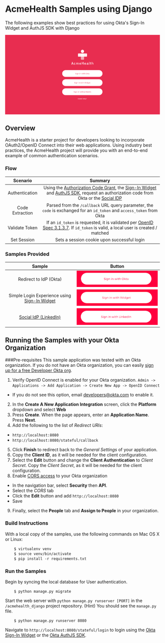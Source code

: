 # AcmeHealth Samples using Django
The following examples show best practices for using Okta's Sign-In Widget and AuthJS SDK with Django
<p align="center"><img src ="https://raw.githubusercontent.com/jmelberg-okta/doc-assets/master/acmeHeath/login-long.png" /></p>

## Overview
AcmeHealth is a starter project for developers looking to incorporate OAuth2/OpenID Connect into their web applications. 
Using industry best practices, the AcmeHealth project will provide you with an end-to-end example of common authentication scenarios.

### Flow
| Scenario      | Summary  |
| :-------------: |:-------------: |
| Authentication | Using the [Authorization Code Grant](https://tools.ietf.org/html/rfc6749#section-4.1), the [Sign-In Widget](http://developer.okta.com/code/javascript/okta_sign-in_widget_ref#openid-connect-oauth-20-and-social-integrations) and [AuthJS SDK](http://developer.okta.com/code/javascript/okta_auth_sdk), request an authorization code from Okta or the [Social IDP](http://developer.okta.com/docs/api/resources/social_authentication.html)
| Code Extraction | Parsed from the `/callback` URL query parameter, the `code` is exchanged for an `id_token` and `access_token` from Okta |
| Validate Token | If an `id_token` is requested, it is validated per [OpenID Spec 3.1.3.7](http://openid.net/specs/openid-connect-core-1_0.html#IDTokenValidation). If `id_token` is valid, a local user is created / matched |
| Set Session | Sets a session cookie upon successful login |

### Samples Provided
| Sample   | Button |
| :-------------: |:-------------: |
| Redirect to IdP (Okta) | ![Okta Login](https://raw.githubusercontent.com/jmelberg-okta/doc-assets/master/acmeHeath/okta-button.png) |
| Simple Login Experience using [Sign-In Widget](http://developer.okta.com/code/javascript/okta_sign-in_widget_ref#openid-connect-oauth-20-and-social-integrations) | ![Widget Login](https://raw.githubusercontent.com/jmelberg-okta/doc-assets/master/acmeHeath/widget-button.png) |
| [Social IdP (LinkedIn)](http://developer.okta.com/docs/api/resources/social_authentication.html) | ![LinkedIn Login](https://raw.githubusercontent.com/jmelberg-okta/doc-assets/master/acmeHeath/linkedin-button.png)

 
## Running the Samples with your Okta Organization
###Pre-requisites
This sample application was tested with an Okta organization. If you do not have an Okta organization, you can easily [sign up for a free Developer Okta org](https://www.okta.com/developer/signup/).

1. Verify OpenID Connect is enabled for your Okta organization. `Admin -> Applications -> Add Application -> Create New App -> OpenID Connect`
  - If you do not see this option, email [developers@okta.com](mailto:developers@okta.com) to enable it.
2. In the **Create A New Application Integration** screen, click the **Platform** dropdown and select **Web**
3. Press **Create**. When the page appears, enter an **Application Name**. Press **Next**.
4. Add the following to the list of *Redirect URIs*:
  - `http://localhost:8080`
  - `http://localhost:8080/stateful/callback`
5. Click **Finish** to redirect back to the *General Settings* of your application.
6. Copy the **Client ID**, as it will be needed for the client configuration.
7. Select the **Edit** button and change the **Client Authentication** to *Client Secret*. Copy the *Client Secret*, as it will be needed for the client configuration.
8. Enable [CORS access](http://developer.okta.com/docs/api/getting_started/enabling_cors.html) to your Okta organization
  - In the navigation bar, select **Security** then **API**.
  - Select the *CORS* tab
  - Click the **Edit** button and add `http://localhost:8080`
  - Save
9. Finally, select the **People** tab and **Assign to People** in your organization.

### Build Instructions
With a local copy of the samples, use the following commands on Mac OS X or Linux:
```
    $ virtualenv venv
    $ source venv/bin/activate
    $ pip install -r requirements.txt
```

### Run the Samples
Begin by syncing the local database for User authentication.
```
    $ python manage.py migrate
```
Start the web server with `python manage.py runserver [PORT]` in the `/acmehealth_django` project repository. (Hint) You should see the `manage.py` file.
```
    $ python manage.py runserver 8080
```

Navigate to `http://localhost:8080/stateful/login` to login using the [Okta Sign-In Widget](http://developer.okta.com/code/javascript/okta_sign-in_widget) or the [Okta AuthJS SDK](http://developer.okta.com/code/javascript/okta_auth_sdk).
